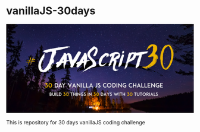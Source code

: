 # vanillaJS-30days

![js30 coding challenge](js30.png)

This is repository for 30 days vanillaJS coding challenge
